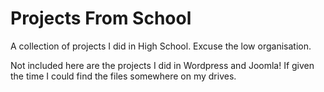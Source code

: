 # Projects From School
 A collection of projects I did in High School. Excuse the low organisation.  
   
 Not included here are the projects I did in Wordpress and Joomla! If given the time I could find the files somewhere on my drives.
